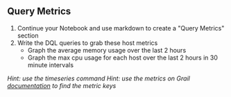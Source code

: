 ## Query Metrics

1. Continue your Notebook and use markdown to create a "Query Metrics" section
2. Write the DQL queries to grab these host metrics
    * Graph the average memory usage over the last 2 hours
    * Graph the max cpu usage for each host over the last 2 hours in 30 minute intervals

*Hint: use the timeseries command*
*Hint: use the metrics on Grail [documentation](https://docs.dynatrace.com/docs/shortlink/built-in-metrics-on-grail) to find the metric keys*